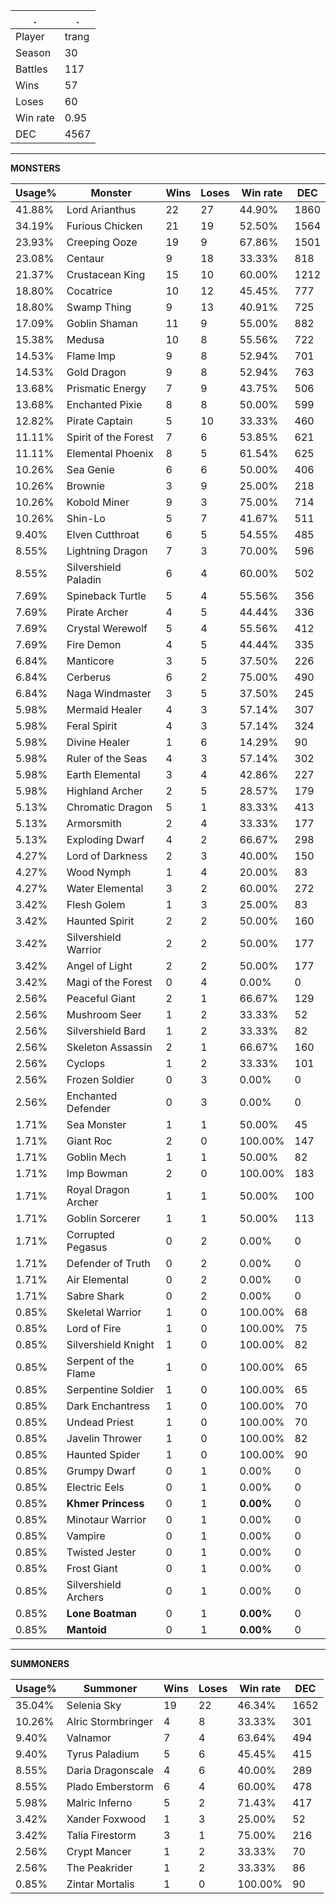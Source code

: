 .|.
|-|-
Player|trang
Season|30
Battles|117
Wins|57
Loses|60
Win rate|0.95
DEC|4567

---
**MONSTERS**

Usage%|Monster|Wins|Loses|Win rate|DEC|
-|-|-|-|-|-|
41.88%|Lord Arianthus|22|27|44.90%|1860|
34.19%|Furious Chicken|21|19|52.50%|1564|
23.93%|Creeping Ooze|19|9|67.86%|1501|
23.08%|Centaur|9|18|33.33%|818|
21.37%|Crustacean King|15|10|60.00%|1212|
18.80%|Cocatrice|10|12|45.45%|777|
18.80%|Swamp Thing|9|13|40.91%|725|
17.09%|Goblin Shaman|11|9|55.00%|882|
15.38%|Medusa|10|8|55.56%|722|
14.53%|Flame Imp|9|8|52.94%|701|
14.53%|Gold Dragon|9|8|52.94%|763|
13.68%|Prismatic Energy|7|9|43.75%|506|
13.68%|Enchanted Pixie|8|8|50.00%|599|
12.82%|Pirate Captain|5|10|33.33%|460|
11.11%|Spirit of the Forest|7|6|53.85%|621|
11.11%|Elemental Phoenix|8|5|61.54%|625|
10.26%|Sea Genie|6|6|50.00%|406|
10.26%|Brownie|3|9|25.00%|218|
10.26%|Kobold Miner|9|3|75.00%|714|
10.26%|Shin-Lo|5|7|41.67%|511|
9.40%|Elven Cutthroat|6|5|54.55%|485|
8.55%|Lightning Dragon|7|3|70.00%|596|
8.55%|Silvershield Paladin|6|4|60.00%|502|
7.69%|Spineback Turtle|5|4|55.56%|356|
7.69%|Pirate Archer|4|5|44.44%|336|
7.69%|Crystal Werewolf|5|4|55.56%|412|
7.69%|Fire Demon|4|5|44.44%|335|
6.84%|Manticore|3|5|37.50%|226|
6.84%|Cerberus|6|2|75.00%|490|
6.84%|Naga Windmaster|3|5|37.50%|245|
5.98%|Mermaid Healer|4|3|57.14%|307|
5.98%|Feral Spirit|4|3|57.14%|324|
5.98%|Divine Healer|1|6|14.29%|90|
5.98%|Ruler of the Seas|4|3|57.14%|302|
5.98%|Earth Elemental|3|4|42.86%|227|
5.98%|Highland Archer|2|5|28.57%|179|
5.13%|Chromatic Dragon|5|1|83.33%|413|
5.13%|Armorsmith|2|4|33.33%|177|
5.13%|Exploding Dwarf|4|2|66.67%|298|
4.27%|Lord of Darkness|2|3|40.00%|150|
4.27%|Wood Nymph|1|4|20.00%|83|
4.27%|Water Elemental|3|2|60.00%|272|
3.42%|Flesh Golem|1|3|25.00%|83|
3.42%|Haunted Spirit|2|2|50.00%|160|
3.42%|Silvershield Warrior|2|2|50.00%|177|
3.42%|Angel of Light|2|2|50.00%|177|
3.42%|Magi of the Forest|0|4|0.00%|0|
2.56%|Peaceful Giant|2|1|66.67%|129|
2.56%|Mushroom Seer|1|2|33.33%|52|
2.56%|Silvershield Bard|1|2|33.33%|82|
2.56%|Skeleton Assassin|2|1|66.67%|160|
2.56%|Cyclops|1|2|33.33%|101|
2.56%|Frozen Soldier|0|3|0.00%|0|
2.56%|Enchanted Defender|0|3|0.00%|0|
1.71%|Sea Monster|1|1|50.00%|45|
1.71%|Giant Roc|2|0|100.00%|147|
1.71%|Goblin Mech|1|1|50.00%|82|
1.71%|Imp Bowman|2|0|100.00%|183|
1.71%|Royal Dragon Archer|1|1|50.00%|100|
1.71%|Goblin Sorcerer|1|1|50.00%|113|
1.71%|Corrupted Pegasus|0|2|0.00%|0|
1.71%|Defender of Truth|0|2|0.00%|0|
1.71%|Air Elemental|0|2|0.00%|0|
1.71%|Sabre Shark|0|2|0.00%|0|
0.85%|Skeletal Warrior|1|0|100.00%|68|
0.85%|Lord of Fire|1|0|100.00%|75|
0.85%|Silvershield Knight|1|0|100.00%|82|
0.85%|Serpent of the Flame|1|0|100.00%|65|
0.85%|Serpentine Soldier|1|0|100.00%|65|
0.85%|Dark Enchantress|1|0|100.00%|70|
0.85%|Undead Priest|1|0|100.00%|70|
0.85%|Javelin Thrower|1|0|100.00%|82|
0.85%|Haunted Spider|1|0|100.00%|90|
0.85%|Grumpy Dwarf|0|1|0.00%|0|
0.85%|Electric Eels|0|1|0.00%|0|
0.85%|**Khmer Princess**|0|1|**0.00%**|0|
0.85%|Minotaur Warrior|0|1|0.00%|0|
0.85%|Vampire|0|1|0.00%|0|
0.85%|Twisted Jester|0|1|0.00%|0|
0.85%|Frost Giant|0|1|0.00%|0|
0.85%|Silvershield Archers|0|1|0.00%|0|
0.85%|**Lone Boatman**|0|1|**0.00%**|0|
0.85%|**Mantoid**|0|1|**0.00%**|0|

---
**SUMMONERS**

Usage%|Summoner|Wins|Loses|Win rate|DEC|
-|-|-|-|-|-|
35.04%|Selenia Sky|19|22|46.34%|1652|
10.26%|Alric Stormbringer|4|8|33.33%|301|
9.40%|Valnamor|7|4|63.64%|494|
9.40%|Tyrus Paladium|5|6|45.45%|415|
8.55%|Daria Dragonscale|4|6|40.00%|289|
8.55%|Plado Emberstorm|6|4|60.00%|478|
5.98%|Malric Inferno|5|2|71.43%|417|
3.42%|Xander Foxwood|1|3|25.00%|52|
3.42%|Talia Firestorm|3|1|75.00%|216|
2.56%|Crypt Mancer|1|2|33.33%|70|
2.56%|The Peakrider|1|2|33.33%|86|
0.85%|Zintar Mortalis|1|0|100.00%|90|
